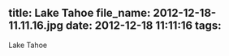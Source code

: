 title: Lake Tahoe
file_name: 2012-12-18-11.11.16.jpg
date: 2012-12-18 11:11:16
tags:
---

Lake Tahoe
